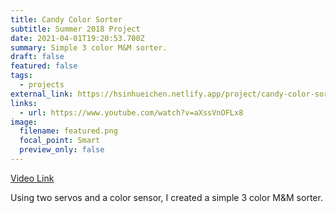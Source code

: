 ```yaml
---
title: Candy Color Sorter
subtitle: Summer 2018 Project
date: 2021-04-01T19:20:53.700Z
summary: Simple 3 color M&M sorter.
draft: false
featured: false
tags:
  - projects
external_link: https://hsinhueichen.netlify.app/project/candy-color-sorter/
links:
  - url: https://www.youtube.com/watch?v=aXssVnOFLx8
image:
  filename: featured.png
  focal_point: Smart
  preview_only: false
---
```

[Video Link](https://www.youtube.com/watch?v=aXssVnOFLx8)

Using two servos and a color sensor, I created a simple 3 color M&M sorter.
